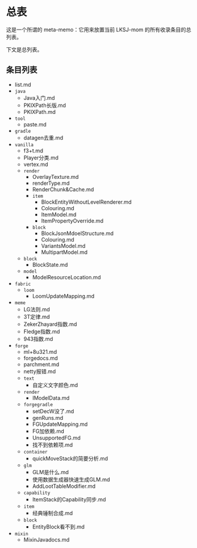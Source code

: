 # 总表

这是一个所谓的 meta-memo：它用来放置当前 LKSJ-mom 的所有收录条目的总列表。

下文是总列表。

## 条目列表

<!--以下条目由机器自动生成，请勿手动更改-->

<!--MARKFORBOT-->
- list.md
- `java`
    - Java入门.md
    - PKIXPath长版.md
    - PKIXPath.md
- `tool`
    - paste.md
- `gradle`
    - datagen去重.md
- `vanilla`
    - f3+t.md
    - Player分类.md
    - vertex.md
    - `render`
        - OverlayTexture.md
        - renderType.md
        - RenderChunk&Cache.md
        - `item`
            - BlockEntityWithoutLevelRenderer.md
            - Colouring.md
            - ItemModel.md
            - ItemPropertyOverride.md
        - `block`
            - BlockJsonMdoelStructure.md
            - Colouring.md
            - VariantsModel.md
            - MultipartModel.md
    - `block`
        - BlockState.md
    - `model`
        - ModelResourceLocation.md
- `fabric`
    - `loom`
        - LoomUpdateMapping.md
- `meme`
    - LG法则.md
    - 3T定律.md
    - ZekerZhayard指数.md
    - Fledge指数.md
    - 943指数.md
- `forge`
    - ml+8u321.md
    - forgedocs.md
    - parchment.md
    - netty报错.md
    - `text`
        - 自定义文字颜色.md
    - `render`
        - IModelData.md
    - `forgegradle`
        - setDecW没了.md
        - genRuns.md
        - FGUpdateMapping.md
        - FG加依赖.md
        - UnsupportedFG.md
        - 找不到依赖项.md
    - `container`
        - quickMoveStack的简要分析.md
    - `glm`
        - GLM是什么.md
        - 使用数据生成器快速生成GLM.md
        - AddLootTableModifier.md
    - `capability`
        - ItemStack的Capability同步.md
    - `item`
        - 经典锤制合成.md
    - `block`
        - EntityBlock看不到.md
- `mixin`
    - MixinJavadocs.md